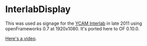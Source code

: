 # InterlabDisplay

This was used as signage for the [YCAM Interlab](http://interlab.ycam.jp/en) in late 2011 using openFrameworks 0.7 at 1920x1080. It's ported here to OF 0.10.0.

[Here's a video](https://vimeo.com/213612210).